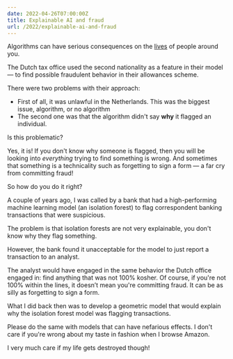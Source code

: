 ```yaml
---
date: 2022-04-26T07:00:00Z
title: Explainable AI and fraud
url: /2022/explainable-ai-and-fraud
---
```


Algorithms can have serious consequences on the [lives](https://www.dutchnews.nl/news/2021/12/tax-office-fined-e2-7m-for-discriminating-against-dual-national-families/) of people around you.

The Dutch tax office used the second nationality as a feature in their model — to find possible fraudulent behavior in their allowances scheme.

There were two problems with their approach:

- First of all, it was unlawful in the Netherlands. This was the biggest issue, algorithm, or no algorithm
- The second one was that the algorithm didn't say **why** it flagged an individual.

Is this problematic?

Yes, it is! If you don't know why someone is flagged, then you will be looking into *everything* trying to find something is wrong. And sometimes that something is a technicality such as forgetting to sign a form — a far cry from committing fraud!

So how do you do it right?

A couple of years ago, I was called by a bank that had a high-performing machine learning model (an isolation forest) to flag correspondent banking transactions that were suspicious.

The problem is that isolation forests are not very explainable, you don't know why they flag something.

However, the bank found it unacceptable for the model to just report a transaction to an analyst.

The analyst would have engaged in the same behavior the Dutch office engaged in: find anything that was not 100% kosher. Of course, if you're not 100% within the lines, it doesn’t mean you're committing fraud. It can be as silly as forgetting to sign a form.

What I did back then was to develop a geometric model that would explain why the isolation forest model was flagging transactions.

Please do the same with models that can have nefarious effects. I don't care if you're wrong about my taste in fashion when I browse Amazon.

I very much care if my life gets destroyed though!
